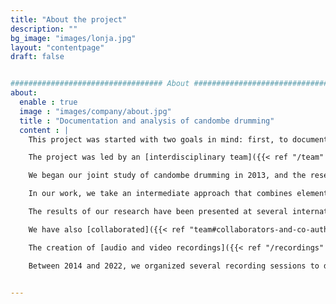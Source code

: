 ```yaml
---
title: "About the project"
description: ""
bg_image: "images/lonja.jpg"
layout: "contentpage"
draft: false


################################## About #####################################
about:
  enable : true
  image : "images/company/about.jpg"
  title : "Documentation and analysis of candombe drumming"
  content : |
    This project was started with two goals in mind: first, to document candombe drumming through high-quality audio and video recordings featuring reference players; and second, to conduct a detailed analysis of the rhythmic, technical, and musical aspects of candombe drumming. Through this work, we hope to contribute to a better understanding and appreciation of candombe culture.

    The project was led by an [interdisciplinary team]({{< ref "/team" >}} "Research team"). Luis Jure, a composer with expertise in music theory, has been documenting and analyzing candombe drumming since the 1990s. Martín Rocamora, an electrical engineer, specializes in signal processing and machine learning for computational music analysis.

    We began our joint study of candombe drumming in 2013, and the research was conducted in the performance of our respective teaching positions at the [Universidad de la República, Uruguay](https://udelar.edu.uy/portal/). At different stages of the project, we received support from the [CSIC](https://www.csic.edu.uy/), the university's research agency.

    In our work, we take an intermediate approach that combines elements of ethnomusicology, systematic musicology, and empirical musicology. This approach is based on music theory, ethnomusicology, and computational musicology. In this research, new tools were developed and existing tools were optimized to extract meaningful musical information directly from audio and, in some cases, video recordings. We used traditional digital signal processing and music information retrieval techniques, as well as innovative machine learning techniques, for automatic analysis and data extraction and visualization in computer-aided analysis.

    The results of our research have been presented at several international conferences, such as AAWM, AES–LAC, CICTeM, CIM, FMA, ICTM, ISMIR, RPPW, SMT, and SoMoS. Our [list of publications]({{< ref "/publications" >}} "List of publications") now includes journal articles, book chapters, and conference papers that focus on the analysis of technical and rhythmic aspects of candombe drumming. These publications cover topics such as automatic beat and downbeat tracking, rhythmic pattern analysis and classification, microtiming analysis, improvisation techniques, and the study of synchronization and interpersonal interaction.

    We have also [collaborated]({{< ref "team#collaborators-and-co-authors" >}} "List of collaborators and co-authors") with researchers from different countries who are working on related topics, and we have participated in several [international projects]({{< ref "/projects" >}} "List of projects").

    The creation of [audio and video recordings]({{< ref "/recordings" >}} "List of recordings") of candombe performances is another crucial aspect of this project, as the quality and quantity of data is critical to the type of analysis that will be conducted. In addition, these recordings have an inherent importance in documenting and preserving a culturally valuable tradition.

    Between 2014 and 2022, we organized several recording sessions to document groups of tambor players representing the different neighborhood styles. The groups range in size from three to nine drummers, with over 50 players from different generations. The collection currently has over 40 complete performances, totaling over four hours of audio. Each performance is captured in both multitrack (one drum per track) and stereo audio, as well as video. Detailed information such as session date, location, performers, and equipment used is available for each recording, along with annotations of the metrical structure and timing onsets for each track. Some parts of the collection have been released as [datasets]({{< ref "/collections" >}} "Datasets") for research purposes.


---
```


 
